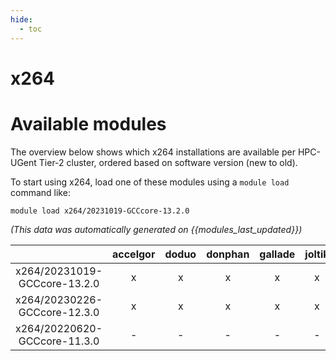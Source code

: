 ```yaml
---
hide:
  - toc
---
```


x264
====

# Available modules


The overview below shows which x264 installations are available per HPC-UGent Tier-2 cluster, ordered based on software version (new to old).

To start using x264, load one of these modules using a `module load` command like:

```shell
module load x264/20231019-GCCcore-13.2.0
```

*(This data was automatically generated on {{modules_last_updated}})*  

| |accelgor|doduo|donphan|gallade|joltik|shinx|
| :---: | :---: | :---: | :---: | :---: | :---: | :---: |
|x264/20231019-GCCcore-13.2.0|x|x|x|x|x|x|
|x264/20230226-GCCcore-12.3.0|x|x|x|x|x|x|
|x264/20220620-GCCcore-11.3.0|-|-|-|-|-|x|
